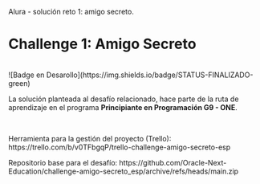 Alura - solución reto 1: amigo secreto.
<h1>Challenge 1: Amigo Secreto</h1>
<br>
![Badge en Desarollo](https://img.shields.io/badge/STATUS-FINALIZADO-green)
<p>La solución planteada al desafío relacionado, hace parte de la ruta de aprendizaje en el programa <strong>Principiante en Programación G9 - ONE</strong>. </p>
<br>
<p>Herramienta para la gestión del proyecto (Trello): https://trello.com/b/v0TFbgqP/trello-challenge-amigo-secreto-esp</p>
<p>Repositorio base para el desafío: https://github.com/Oracle-Next-Education/challenge-amigo-secreto_esp/archive/refs/heads/main.zip</p>
